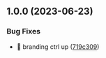 ## 1.0.0 (2023-06-23)


### Bug Fixes

* 🐛 branding ctrl up ([719c309](https://github.com/ctrlup-io/doplf/commit/719c30951a9d152fb981b79472009db62e7b822a))
